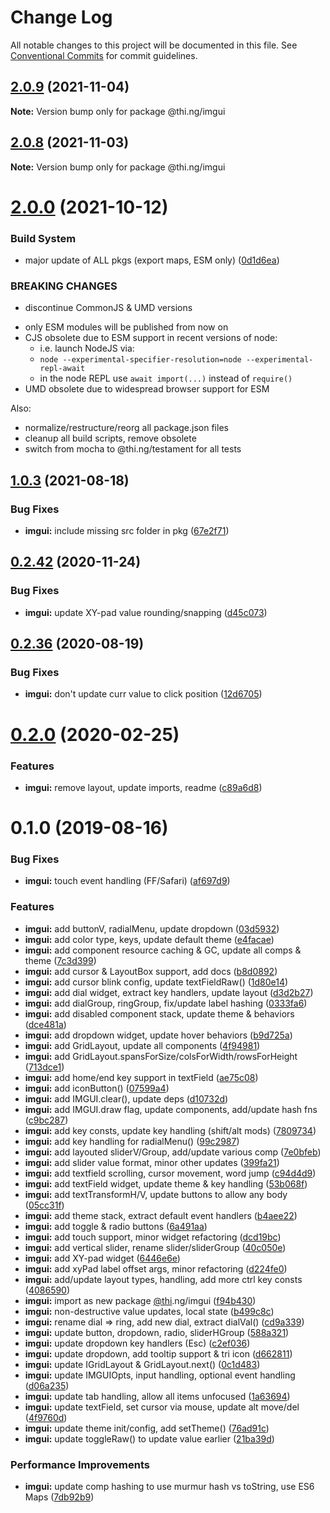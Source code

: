 # Change Log

All notable changes to this project will be documented in this file.
See [Conventional Commits](https://conventionalcommits.org) for commit guidelines.

## [2.0.9](https://github.com/thi-ng/umbrella/compare/@thi.ng/imgui@2.0.8...@thi.ng/imgui@2.0.9) (2021-11-04)

**Note:** Version bump only for package @thi.ng/imgui





## [2.0.8](https://github.com/thi-ng/umbrella/compare/@thi.ng/imgui@2.0.7...@thi.ng/imgui@2.0.8) (2021-11-03)

**Note:** Version bump only for package @thi.ng/imgui





# [2.0.0](https://github.com/thi-ng/umbrella/compare/@thi.ng/imgui@1.0.7...@thi.ng/imgui@2.0.0) (2021-10-12)


### Build System

* major update of ALL pkgs (export maps, ESM only) ([0d1d6ea](https://github.com/thi-ng/umbrella/commit/0d1d6ea9fab2a645d6c5f2bf2591459b939c09b6))


### BREAKING CHANGES

* discontinue CommonJS & UMD versions

- only ESM modules will be published from now on
- CJS obsolete due to ESM support in recent versions of node:
  - i.e. launch NodeJS via:
  - `node --experimental-specifier-resolution=node --experimental-repl-await`
  - in the node REPL use `await import(...)` instead of `require()`
- UMD obsolete due to widespread browser support for ESM

Also:
- normalize/restructure/reorg all package.json files
- cleanup all build scripts, remove obsolete
- switch from mocha to @thi.ng/testament for all tests






##  [1.0.3](https://github.com/thi-ng/umbrella/compare/@thi.ng/imgui@1.0.2...@thi.ng/imgui@1.0.3) (2021-08-18)

###  Bug Fixes

- **imgui:** include missing src folder in pkg ([67e2f71](https://github.com/thi-ng/umbrella/commit/67e2f71e098a57677d8a44a44b30c31ae11546ca))

##  [0.2.42](https://github.com/thi-ng/umbrella/compare/@thi.ng/imgui@0.2.41...@thi.ng/imgui@0.2.42) (2020-11-24)

###  Bug Fixes

- **imgui:** update XY-pad value rounding/snapping ([d45c073](https://github.com/thi-ng/umbrella/commit/d45c073cea07dd35035a3be3e0ba94e2bc89cf69))

##  [0.2.36](https://github.com/thi-ng/umbrella/compare/@thi.ng/imgui@0.2.35...@thi.ng/imgui@0.2.36) (2020-08-19)

###  Bug Fixes

- **imgui:** don't update curr value to click position ([12d6705](https://github.com/thi-ng/umbrella/commit/12d670515ecf7b44ca3143b933a459e760e4d918))

#  [0.2.0](https://github.com/thi-ng/umbrella/compare/@thi.ng/imgui@0.1.7...@thi.ng/imgui@0.2.0) (2020-02-25)

###  Features

- **imgui:** remove layout, update imports, readme ([c89a6d8](https://github.com/thi-ng/umbrella/commit/c89a6d8c200631f257cb8051214848ebd88cdd9a))

#  0.1.0 (2019-08-16)

###  Bug Fixes

- **imgui:** touch event handling (FF/Safari) ([af697d9](https://github.com/thi-ng/umbrella/commit/af697d9))

###  Features

- **imgui:** add buttonV, radialMenu, update dropdown ([03d5932](https://github.com/thi-ng/umbrella/commit/03d5932))
- **imgui:** add color type, keys, update default theme ([e4facae](https://github.com/thi-ng/umbrella/commit/e4facae))
- **imgui:** add component resource caching & GC, update all comps & theme ([7c3d399](https://github.com/thi-ng/umbrella/commit/7c3d399))
- **imgui:** add cursor & LayoutBox support, add docs ([b8d0892](https://github.com/thi-ng/umbrella/commit/b8d0892))
- **imgui:** add cursor blink config, update textFieldRaw() ([1d80e14](https://github.com/thi-ng/umbrella/commit/1d80e14))
- **imgui:** add dial widget, extract key handlers, update layout ([d3d2b27](https://github.com/thi-ng/umbrella/commit/d3d2b27))
- **imgui:** add dialGroup, ringGroup, fix/update label hashing ([0333fa6](https://github.com/thi-ng/umbrella/commit/0333fa6))
- **imgui:** add disabled component stack, update theme & behaviors ([dce481a](https://github.com/thi-ng/umbrella/commit/dce481a))
- **imgui:** add dropdown widget, update hover behaviors ([b9d725a](https://github.com/thi-ng/umbrella/commit/b9d725a))
- **imgui:** add GridLayout, update all components ([4f94981](https://github.com/thi-ng/umbrella/commit/4f94981))
- **imgui:** add GridLayout.spansForSize/colsForWidth/rowsForHeight ([713dce1](https://github.com/thi-ng/umbrella/commit/713dce1))
- **imgui:** add home/end key support in textField ([ae75c08](https://github.com/thi-ng/umbrella/commit/ae75c08))
- **imgui:** add iconButton() ([07599a4](https://github.com/thi-ng/umbrella/commit/07599a4))
- **imgui:** add IMGUI.clear(), update deps ([d10732d](https://github.com/thi-ng/umbrella/commit/d10732d))
- **imgui:** add IMGUI.draw flag, update components, add/update hash fns ([c9bc287](https://github.com/thi-ng/umbrella/commit/c9bc287))
- **imgui:** add key consts, update key handling (shift/alt mods) ([7809734](https://github.com/thi-ng/umbrella/commit/7809734))
- **imgui:** add key handling for radialMenu() ([99c2987](https://github.com/thi-ng/umbrella/commit/99c2987))
- **imgui:** add layouted sliderV/Group, add/update various comp ([7e0bfeb](https://github.com/thi-ng/umbrella/commit/7e0bfeb))
- **imgui:** add slider value format, minor other updates ([399fa21](https://github.com/thi-ng/umbrella/commit/399fa21))
- **imgui:** add textfield scrolling, cursor movement, word jump ([c94d4d9](https://github.com/thi-ng/umbrella/commit/c94d4d9))
- **imgui:** add textField widget, update theme & key handling ([53b068f](https://github.com/thi-ng/umbrella/commit/53b068f))
- **imgui:** add textTransformH/V, update buttons to allow any body ([05cc31f](https://github.com/thi-ng/umbrella/commit/05cc31f))
- **imgui:** add theme stack, extract default event handlers ([b4aee22](https://github.com/thi-ng/umbrella/commit/b4aee22))
- **imgui:** add toggle & radio buttons ([6a491aa](https://github.com/thi-ng/umbrella/commit/6a491aa))
- **imgui:** add touch support, minor widget refactoring ([dcd19bc](https://github.com/thi-ng/umbrella/commit/dcd19bc))
- **imgui:** add vertical slider, rename slider/sliderGroup ([40c050e](https://github.com/thi-ng/umbrella/commit/40c050e))
- **imgui:** add XY-pad widget ([6446e6e](https://github.com/thi-ng/umbrella/commit/6446e6e))
- **imgui:** add xyPad label offset args, minor refactoring ([d224fe0](https://github.com/thi-ng/umbrella/commit/d224fe0))
- **imgui:** add/update layout types, handling, add more ctrl key consts ([4086590](https://github.com/thi-ng/umbrella/commit/4086590))
- **imgui:** import as new package [@thi](https://github.com/thi).ng/imgui ([f94b430](https://github.com/thi-ng/umbrella/commit/f94b430))
- **imgui:** non-destructive value updates, local state ([b499c8c](https://github.com/thi-ng/umbrella/commit/b499c8c))
- **imgui:** rename dial => ring, add new dial, extract dialVal() ([cd9a339](https://github.com/thi-ng/umbrella/commit/cd9a339))
- **imgui:** update button, dropdown, radio, sliderHGroup ([588a321](https://github.com/thi-ng/umbrella/commit/588a321))
- **imgui:** update dropdown key handlers (Esc) ([c2ef036](https://github.com/thi-ng/umbrella/commit/c2ef036))
- **imgui:** update dropdown, add tooltip support & tri icon ([d662811](https://github.com/thi-ng/umbrella/commit/d662811))
- **imgui:** update IGridLayout & GridLayout.next() ([0c1d483](https://github.com/thi-ng/umbrella/commit/0c1d483))
- **imgui:** update IMGUIOpts, input handling, optional event handling ([d06a235](https://github.com/thi-ng/umbrella/commit/d06a235))
- **imgui:** update tab handling, allow all items unfocused ([1a63694](https://github.com/thi-ng/umbrella/commit/1a63694))
- **imgui:** update textField, set cursor via mouse, update alt move/del ([4f9760d](https://github.com/thi-ng/umbrella/commit/4f9760d))
- **imgui:** update theme init/config, add setTheme() ([76ad91c](https://github.com/thi-ng/umbrella/commit/76ad91c))
- **imgui:** update toggleRaw() to update value earlier ([21ba39d](https://github.com/thi-ng/umbrella/commit/21ba39d))

###  Performance Improvements

- **imgui:** update comp hashing to use murmur hash vs toString, use ES6 Maps ([7db92b9](https://github.com/thi-ng/umbrella/commit/7db92b9))
